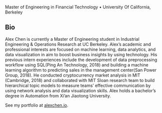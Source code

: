 Master of Engineering in Financial Technology • University Of California, Berkeley

## Bio
Alex Chen is currently a Master of Engineering student in Industrial Engineering & Operations Research at UC Berkeley. Alex’s academic and professional interests are focused on machine learning, data analytics, and data visualization in aim to boost business insights by using technology. His previous intern experiences include the development of data preprocessing workflow using SQL(Ping An Technology, 2018) and building a machine learning algorithm to predicting sales in the management center(San Power Group, 2018). He conducted cryptocurrency market analysis in MIT (Cambridge, 2018) and collaborated with MIT Sloan research team to build hierarchical topic models to measure teams’ effective communication by using network analysis and data visualization skills. Alex holds a bachelor’s degree in Automation from Xi’an Jiaotong University.

See my portfolio at [alexchen.io](https://alexchen.io).
